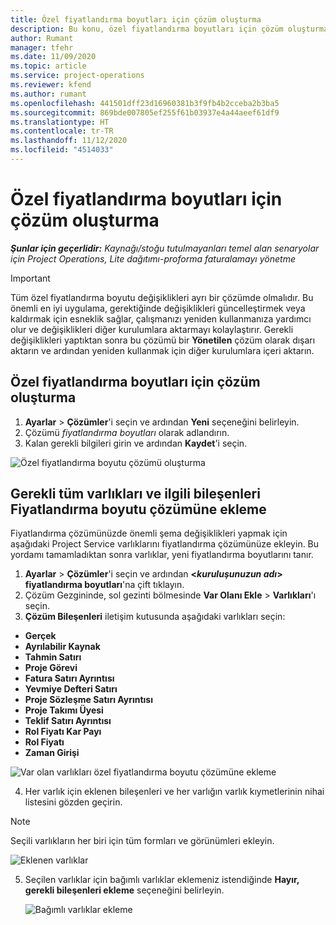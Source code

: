 ```yaml
---
title: Özel fiyatlandırma boyutları için çözüm oluşturma
description: Bu konu, özel fiyatlandırma boyutları için çözüm oluşturma hakkında bilgi sağlar.
author: Rumant
manager: tfehr
ms.date: 11/09/2020
ms.topic: article
ms.service: project-operations
ms.reviewer: kfend
ms.author: rumant
ms.openlocfilehash: 441501dff23d16960381b3f9fb4b2cceba2b3ba5
ms.sourcegitcommit: 869bde007805ef255f61b03937e4a44aeef61df9
ms.translationtype: HT
ms.contentlocale: tr-TR
ms.lasthandoff: 11/12/2020
ms.locfileid: "4514033"
---
```

# <a name="create-a-solution-for-custom-pricing-dimensions"></a>Özel fiyatlandırma boyutları için çözüm oluşturma

 _**Şunlar için geçerlidir:** Kaynağı/stoğu tutulmayanları temel alan senaryolar için Project Operations, Lite dağıtımı-proforma faturalamayı yönetme_ 

>[!IMPORTANT]
>Tüm özel fiyatlandırma boyutu değişiklikleri ayrı bir çözümde olmalıdır. Bu önemli en iyi uygulama, gerektiğinde değişiklikleri güncelleştirmek veya kaldırmak için esneklik sağlar, çalışmanızı yeniden kullanmanıza yardımcı olur ve değişiklikleri diğer kurulumlara aktarmayı kolaylaştırır. Gerekli değişiklikleri yaptıktan sonra bu çözümü bir **Yönetilen** çözüm olarak dışarı aktarın ve ardından yeniden kullanmak için diğer kurulumlara içeri aktarın.

## <a name="create-a-solution-for-custom-pricing-dimensions"></a>Özel fiyatlandırma boyutları için çözüm oluşturma

1.  **Ayarlar** > **Çözümler**'i seçin ve ardından **Yeni** seçeneğini belirleyin.
2.  Çözümü *<your organization name> fiyatlandırma boyutları* olarak adlandırın.
3. Kalan gerekli bilgileri girin ve ardından **Kaydet**'i seçin.

  ![Özel fiyatlandırma boyutu çözümü oluşturma](./media/Creation-of-custom-pricing-dimension-solution.png)
 
## <a name="add-all-required-entities-and-related-components-to-the-pricing-dimension-solution"></a>Gerekli tüm varlıkları ve ilgili bileşenleri Fiyatlandırma boyutu çözümüne ekleme

Fiyatlandırma çözümünüzde önemli şema değişiklikleri yapmak için aşağıdaki Project Service varlıklarını fiyatlandırma çözümünüze ekleyin. Bu yordamı tamamladıktan sonra varlıklar, yeni fiyatlandırma boyutlarını tanır.

1.  **Ayarlar** > **Çözümler**'i seçin ve ardından **<*kuruluşunuzun adı*> fiyatlandırma boyutları**'na çift tıklayın.
2.  Çözüm Gezgininde, sol gezinti bölmesinde **Var Olanı Ekle** > **Varlıkları**'ı seçin.
3.  **Çözüm Bileşenleri** iletişim kutusunda aşağıdaki varlıkları seçin:
 
   - **Gerçek**
   - **Ayrılabilir Kaynak**
   - **Tahmin Satırı**
   - **Proje Görevi**
   - **Fatura Satırı Ayrıntısı**
   - **Yevmiye Defteri Satırı**
   - **Proje Sözleşme Satırı Ayrıntısı**
   - **Proje Takımı Üyesi**
   - **Teklif Satırı Ayrıntısı**
   - **Rol Fiyatı Kar Payı**
   - **Rol Fiyatı**
   - **Zaman Girişi**
 
   ![Var olan varlıkları özel fiyatlandırma boyutu çözümüne ekleme](./media/Existing-entities-to-PD-solution.png)
 
 4. Her varlık için eklenen bileşenleri ve her varlığın varlık kıymetlerinin nihai listesini gözden geçirin. 

   >[!NOTE]
   > Seçili varlıkların her biri için tüm formları ve görünümleri ekleyin.

  ![Eklenen varlıklar](./media/solution-component-selection.png)


5.  Seçilen varlıklar için bağımlı varlıklar eklemeniz istendiğinde **Hayır, gerekli bileşenleri ekleme** seçeneğini belirleyin.

    ![Bağımlı varlıklar ekleme](./media/Do-not-include-required.png)
